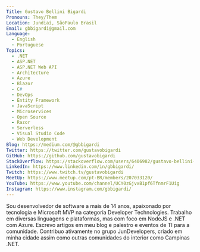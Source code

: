 ```yaml
---
Title: Gustavo Bellini Bigardi
Pronouns: They/Them
Location: Jundiaí, SãoPaulo Brasil
Email: gbbigardi@gmail.com
Language:
  - English
  - Portuguese
Topics:
  - .NET
  - ASP.NET
  - ASP.NET Web API
  - Architecture
  - Azure
  - Blazor
  - C#
  - DevOps
  - Entity Framework
  - JavaScript
  - Microservices
  - Open Source
  - Razor
  - Serverless
  - Visual Studio Code
  - Web Development
Blog: https://medium.com/@gbbigardi
Twitter: https://twitter.com/gustavobigardi
GitHub: https://github.com/gustavobigardi
StackOverflow: https://stackoverflow.com/users/6406982/gustavo-bellini-bigardi
LinkedIn: https://www.linkedin.com/in/gbbigardi/
Twitch: https://www.twitch.tv/gustavobigardi
MeetUp: https://www.meetup.com/pt-BR/members/207033120/
YouTube: https://www.youtube.com/channel/UCY0zGjvxB1pf6TfnmrF1Uig
Instagram: https://www.instagram.com/gbbigardi/
---
```

Sou desenvolvedor de software a mais de 14 anos, apaixonado por tecnologia e Microsoft MVP na categoria Developer Technologies. Trabalho em diversas linguagens e plataformas, mas com foco em NodeJS e .NET com Azure. Escrevo artigos em meu blog e palestro e eventos de TI para a comunidade. Contribuo ativamente no grupo JunDevelopers, criado em minha cidade assim como outras comunidades do interior como Campinas .NET.
